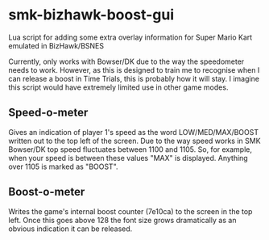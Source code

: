 # smk-bizhawk-boost-gui
Lua script for adding some extra overlay information for Super Mario Kart emulated in BizHawk/BSNES

Currently, only works with Bowser/DK due to the way the speedometer needs to work. However, as this is designed to train 
me to recognise when I can release a boost in Time Trials, this is probably how it will stay.
I imagine this script would have extremely limited use in other game modes.

## Speed-o-meter
Gives an indication of player 1's speed as the word LOW/MED/MAX/BOOST written out to the top left of the screen.
Due to the way speed works in SMK Bowser/DK top speed fluctuates between 1100 and 1105. So, for example, when your speed 
is between these values "MAX" is displayed. Anything over 1105 is marked as "BOOST".

## Boost-o-meter
Writes the game's internal boost counter (7e10ca) to the screen in the top left. Once this goes above 128 the font size 
grows dramatically as an obvious indication it can be released. 
